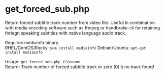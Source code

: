 # get_forced_sub.php
Return forced subtitle track number from video file.  Useful in combination with media encoding software such as ffmpeg or handbrake-cli for retaining foriegn speaking subtitles with native language audio track.

Requires mediainfo binary.  
RHEL/CentOS/Rocky: <code>yum install mediainfo</code>
Debian/Ubuntu: <code>apt-get install mediainfo</code>

Usage: <code>get_forced_sub.php <i>filename</i></code><br>
Return: Track number of forced subtitle track or zero (0) it no track found
